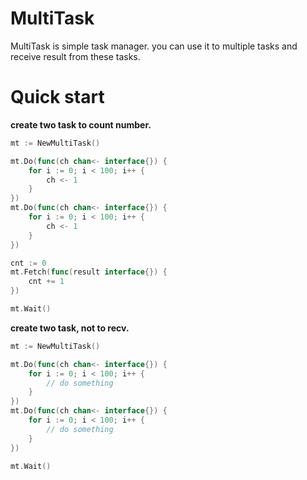 # MultiTask

MultiTask is simple task manager. you can use it to multiple tasks and receive result from these tasks.

# Quick start

**create two task to count number.**

```go
mt := NewMultiTask()

mt.Do(func(ch chan<- interface{}) {
    for i := 0; i < 100; i++ {
        ch <- 1
    }
})
mt.Do(func(ch chan<- interface{}) {
    for i := 0; i < 100; i++ {
        ch <- 1
    }
})

cnt := 0
mt.Fetch(func(result interface{}) {
    cnt += 1
})

mt.Wait()
```

**create two task, not to recv.**

```go
mt := NewMultiTask()

mt.Do(func(ch chan<- interface{}) {
    for i := 0; i < 100; i++ {
        // do something
    }
})
mt.Do(func(ch chan<- interface{}) {
    for i := 0; i < 100; i++ {
        // do something
    }
})

mt.Wait()
```